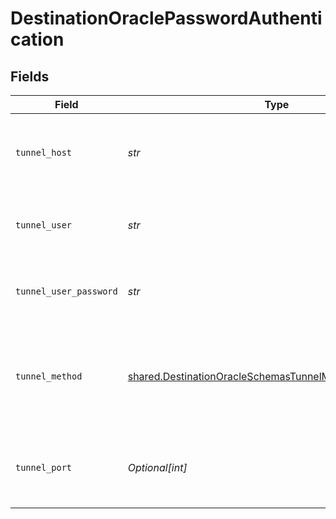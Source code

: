 # DestinationOraclePasswordAuthentication


## Fields

| Field                                                                                                                              | Type                                                                                                                               | Required                                                                                                                           | Description                                                                                                                        | Example                                                                                                                            |
| ---------------------------------------------------------------------------------------------------------------------------------- | ---------------------------------------------------------------------------------------------------------------------------------- | ---------------------------------------------------------------------------------------------------------------------------------- | ---------------------------------------------------------------------------------------------------------------------------------- | ---------------------------------------------------------------------------------------------------------------------------------- |
| `tunnel_host`                                                                                                                      | *str*                                                                                                                              | :heavy_check_mark:                                                                                                                 | Hostname of the jump server host that allows inbound ssh tunnel.                                                                   |                                                                                                                                    |
| `tunnel_user`                                                                                                                      | *str*                                                                                                                              | :heavy_check_mark:                                                                                                                 | OS-level username for logging into the jump server host                                                                            |                                                                                                                                    |
| `tunnel_user_password`                                                                                                             | *str*                                                                                                                              | :heavy_check_mark:                                                                                                                 | OS-level password for logging into the jump server host                                                                            |                                                                                                                                    |
| `tunnel_method`                                                                                                                    | [shared.DestinationOracleSchemasTunnelMethodTunnelMethod](../../models/shared/destinationoracleschemastunnelmethodtunnelmethod.md) | :heavy_check_mark:                                                                                                                 | Connect through a jump server tunnel host using username and password authentication                                               |                                                                                                                                    |
| `tunnel_port`                                                                                                                      | *Optional[int]*                                                                                                                    | :heavy_minus_sign:                                                                                                                 | Port on the proxy/jump server that accepts inbound ssh connections.                                                                | 22                                                                                                                                 |